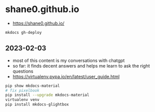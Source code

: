 # shane0.github.io

- <https://shane0.github.io/>

```sh
mkdocs gh-deploy
```

## 2023-02-03

- most of this content is my conversations with chatgpt
- so far: it finds decent answers and helps me learn to ask the right questions
- <https://virtualenv.pypa.io/en/latest/user_guide.html>

```sh
pip show mkdocs-material
# fix pixelbook
pip install --upgrade mkdocs-material 
virtualenv venv
pip install mkdocs-glightbox
```
